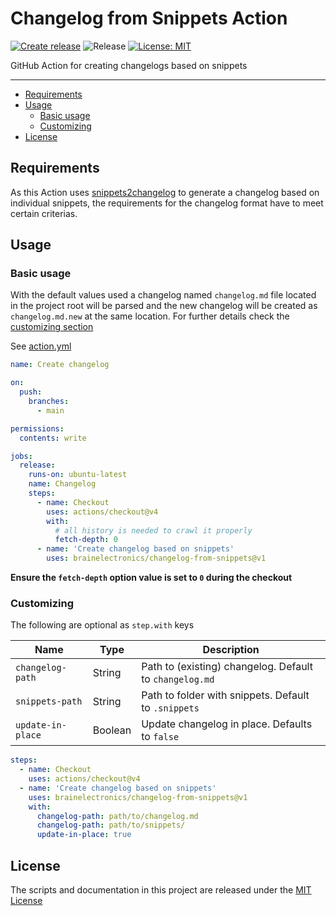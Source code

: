 # Changelog from Snippets Action

[![Create release](https://github.com/brainelectronics/changelog-from-snippets/actions/workflows/release.yaml/badge.svg)](https://github.com/brainelectronics/changelog-from-snippets/actions/workflows/release.yaml)
![Release](https://img.shields.io/github/v/release/brainelectronics/changelog-from-snippets?include_prereleases&color=success)
[![License: MIT](https://img.shields.io/badge/License-MIT-yellow.svg)](https://opensource.org/licenses/MIT)

GitHub Action for creating changelogs based on snippets

---

<!-- MarkdownTOC -->

- [Requirements](#requirements)
- [Usage](#usage)
  - [Basic usage](#basic-usage)
  - [Customizing](#customizing)
- [License](#license)

<!-- /MarkdownTOC -->

## Requirements

As this Action uses [snippets2changelog](https://github.com/brainelectronics/snippets2changelog)
to generate a changelog based on individual snippets, the requirements for the
changelog format have to meet certain criterias.

## Usage

### Basic usage

With the default values used a changelog named `changelog.md` file located in
the project root will be parsed and the new changelog will be created as
`changelog.md.new` at the same location. For further details check the
[customizing section](#customizing)

See [action.yml](action.yml)

```yaml
name: Create changelog

on:
  push:
    branches:
      - main

permissions:
  contents: write

jobs:
  release:
    runs-on: ubuntu-latest
    name: Changelog
    steps:
      - name: Checkout
        uses: actions/checkout@v4
        with:
          # all history is needed to crawl it properly
          fetch-depth: 0
      - name: 'Create changelog based on snippets'
        uses: brainelectronics/changelog-from-snippets@v1
```

**Ensure the `fetch-depth` option value is set to `0` during the checkout**

### Customizing

The following are optional as `step.with` keys

| Name                      | Type    | Description                                                                                                                                                                                                                                                                                                                                                                                                                                     |
| ------------------------- | ------- | --------------------------------------------------------------------------------------------------------------------------------------------------------------------------------------------------------------------- |
| `changelog-path`          | String  | Path to (existing) changelog. Default to `changelog.md`                                                                                                                                                       |
| `snippets-path`           | String  | Path to folder with snippets. Default to `.snippets`                                                                                                                                                       |
| `update-in-place`         | Boolean | Update changelog in place. Defaults to `false`                                                                                                                                                      |

```yaml
steps:
  - name: Checkout
    uses: actions/checkout@v4
  - name: 'Create changelog based on snippets'
    uses: brainelectronics/changelog-from-snippets@v1
    with:
      changelog-path: path/to/changelog.md
      changelog-path: path/to/snippets/
      update-in-place: true
```

## License

The scripts and documentation in this project are released under the
[MIT License](LICENSE)
